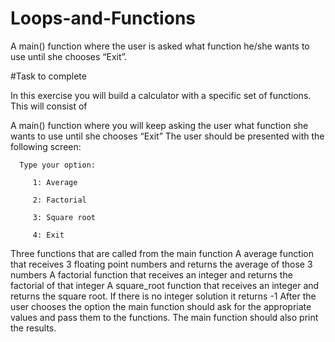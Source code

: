 # Loops-and-Functions
A main() function where the user is asked what function he/she
wants to use until she chooses “Exit”.

#Task to complete 

In this exercise you will build a calculator with a specific set of functions. This will consist of

 A main() function where you will keep asking the user what function she wants to use until she chooses “Exit”
   The user should be presented with the following screen:

      Type your option:

         1: Average

         2: Factorial

         3: Square root

         4: Exit

Three functions that are called from the main function
A average function that receives 3 floating point numbers and returns the average of those 3 numbers
A factorial function that receives an integer and returns the factorial of that integer
A square_root function that receives an integer and returns the square root. If there is no integer solution it returns -1
After the user chooses the option the main function should ask for the appropriate values and pass them to the functions. The main function should also print the results.